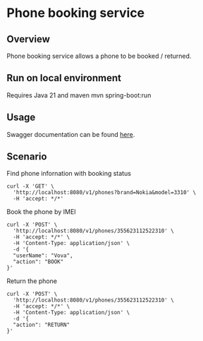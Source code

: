 # Phone booking service
## Overview

Phone booking service allows a phone to be booked / returned. 

## Run on local environment
Requires Java 21 and maven
mvn spring-boot:run

## Usage

Swagger documentation can be found [here](http://localhost:8080/webjars/swagger-ui/index.htm).

## Scenario

Find phone infornation with booking status
```
curl -X 'GET' \
  'http://localhost:8080/v1/phones?brand=Nokia&model=3310' \
  -H 'accept: */*'
```

Book the phone by IMEI

```
curl -X 'POST' \
  'http://localhost:8080/v1/phones/355623112522310' \
  -H 'accept: */*' \
  -H 'Content-Type: application/json' \
  -d '{
  "userName": "Vova",
  "action": "BOOK"
}'
```

Return the phone
```
curl -X 'POST' \
  'http://localhost:8080/v1/phones/355623112522310' \
  -H 'accept: */*' \
  -H 'Content-Type: application/json' \
  -d '{
  "action": "RETURN"
}'
```